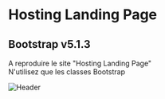 # Hosting Landing Page
## Bootstrap v5.1.3

A reproduire le site "Hosting Landing Page"  
N'utilisez que les classes Bootstrap

![Header](../profile/img/1.jpg)&nbsp;&nbsp;
